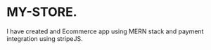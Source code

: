 # MY-STORE.
I have created and Ecommerce app using MERN stack and payment integration using stripeJS.
